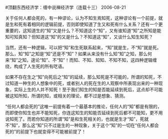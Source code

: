 #顶翻东西经济学：缠中说禅经济学（连载十三）
2006-08-21

                                                

                                                
                                                
   
关于任何人都会死的，有一种谬论，认为不知生焉知死，这种谬论有一个前提，就是生和死有着相同的逻辑前提，否则即使知道了生又和死有什么关系？还有一个更重要的，这知道生的“知”又是什么？不知道这个“知”，又有谁知道“知”之所知是能知可知真知？但知道这“知”的又是什么？不知道这“知”，又谈什么知生知死？
 
    
当然，还有一种逻辑，可以把“知”和生死联系起来，“知”就是生，不“知”就是死。那么，知“知”之知是“知”还是不“知”？如果从来没有什么知“知”之知，那么何来“知”之知，遑论“知”、不“知”！而知、不知、知知、不知不知，这四种逻辑缠绕，构成了人生死的所有呓语。
 
    
如果不存在生之“知”向死后之“知”的延续，那么知死是不可能的，所谓的知死，不过知道一种生的人想象中的死，或者别人的死在生的人观察中所表现出来的一种现象，实际上生的人并不知死！至于我们知生的知是否能延续到死后，这点却不可能被这知所知，所谓的知，或相关的理论，都不过是想象、猜测。
 
    
“任何人都会死的”这唯一前提有着一个最基本的推论，任何人的“知”都是有限的，而即使你知生也并不能知死，你连这知生的知能否延续到死后都不可能知，更不用说知死了。而若你知道的所谓“知”是和生死相关的，也就是生才“知”，死就不“知”，那么这“知”只不过是生的一种现象，关于这个“知”的一切在“任何人都会死的”的前提下也就变得不可能被前提了！
 
 
